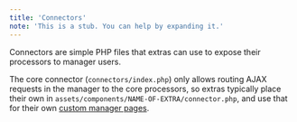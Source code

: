 ```yaml
---
title: 'Connectors'
note: 'This is a stub. You can help by expanding it.'
---
```


Connectors are simple PHP files that extras can use to expose their processors to manager users. 

The core connector (`connectors/index.php`) only allows routing AJAX requests in the manager to the core processors, so extras typically place their own in `assets/components/NAME-OF-EXTRA/connector.php`, and use that for their own [custom manager pages](../custom-manager-pages).
